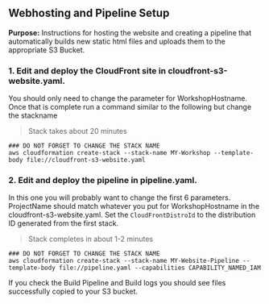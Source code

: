 ## Webhosting and Pipeline Setup

**Purpose:** Instructions for hosting the website and creating a pipeline that automatically builds new static html files and uploads them to the appropriate S3 Bucket.

### 1. Edit and deploy the CloudFront site in cloudfront-s3-website.yaml.  

You should only need to change the parameter for WorkshopHostname.  Once that is complete run a command similar to the following but change the stackname

> Stack takes about 20 minutes
```
### DO NOT FORGET TO CHANGE THE STACK NAME
aws cloudformation create-stack --stack-name MY-Workshop --template-body file://cloudfront-s3-website.yaml
```

### 2. Edit and deploy the pipeline in pipeline.yaml.  

In this one you will probably want to change the first 6 parameters.  ProjectName should match whatever you put for WorkshopHostname in the cloudfront-s3-website.yaml. Set the `CloudFrontDistroId` to the distribution ID generated from the first stack.

> Stack completes in about 1-2 minutes  
```
### DO NOT FORGET TO CHANGE THE STACK NAME
aws cloudformation create-stack --stack-name MY-Website-Pipeline --template-body file://pipeline.yaml --capabilities CAPABILITY_NAMED_IAM
```

If you check the Build Pipeline and Build logs you should see files successfully copied to your S3 bucket.